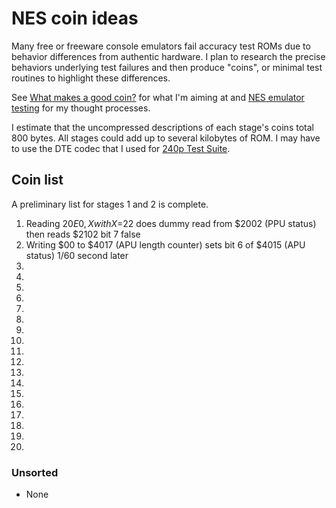 NES coin ideas
==============

Many free or freeware console emulators fail accuracy test ROMs due
to behavior differences from authentic hardware.  I plan to research
the precise behaviors underlying test failures and then produce
"coins", or minimal test routines to highlight these differences.

See [What makes a good coin?] for what I'm aiming at and
[NES emulator testing] for my thought processes.

I estimate that the uncompressed descriptions of each stage's
coins total 800 bytes.  All stages could add up to several
kilobytes of ROM.  I may have to use the DTE codec that I used for
[240p Test Suite].

[What makes a good coin?]: ./good_coin.md
[NES emulator testing]: ./nes_emu_testing.md
[240p Test Suite]: https://github.com/pinobatch/240p-test-mini/nes

Coin list
---------
A preliminary list for stages 1 and 2 is complete.

1. Reading $20E0,X with X=$22 does dummy read from $2002 (PPU status)
   then reads $2102 bit 7 false
2. Writing $00 to $4017 (APU length counter) sets bit 6 of $4015
   (APU status) 1/60 second later
3. 
4. 
5. 
6. 
7. 
8. 
9. 
10. 
11. 
12. 
13. 
14. 
15. 
16. 
17. 
18. 
19. 
20. 

### Unsorted

* None

